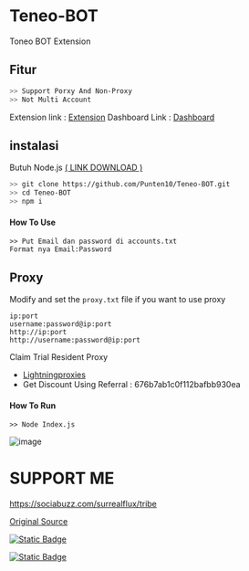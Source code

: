 # Teneo-BOT
Toneo BOT Extension

## Fitur
```bash
>> Support Porxy And Non-Proxy
>> Not Multi Account
```
Extension link : [Extension](https://chromewebstore.google.com/detail/teneo-community-node/emcclcoaglgcpoognfiggmhnhgabppkm)
Dashboard Link : [Dashboard](https://dashboard.teneo.pro/dashboard)

## instalasi
Butuh Node.js [( LINK DOWNLOAD )](https://nodejs.org/en/download/prebuilt-installer)
```bash
>> git clone https://github.com/Punten10/Teneo-BOT.git
>> cd Teneo-BOT
>> npm i
```

#### How To Use
```shell
>> Put Email dan password di accounts.txt
Format nya Email:Password
```

## Proxy
 Modify and set the `proxy.txt` file if you want to use proxy
```
ip:port
username:password@ip:port
http://ip:port
http://username:password@ip:port
```
Claim Trial Resident Proxy
- [Lightningproxies](https://lightningproxies.net/register?referral=676b7ab1c0f112bafbb930ea)
- Get Discount Using Referral : 676b7ab1c0f112bafbb930ea

#### How To Run
```shell
>> Node Index.js
```
![image](https://github.com/user-attachments/assets/293bc587-325b-4ec3-9815-75e69226845d)

# SUPPORT ME

https://sociabuzz.com/surrealflux/tribe

[Original Source](https://github.com/recitativonika)

[![Static Badge](https://img.shields.io/badge/Telegram-Channel-Link?style=for-the-badge&logo=Telegram&logoColor=white&logoSize=auto&color=blue)](https://t.me/zuiredropp)

[![Static Badge](https://img.shields.io/badge/Telegram-Chat-yes?style=for-the-badge&logo=Telegram&logoColor=white&logoSize=auto&color=blue)](https://t.me/zuirchat)


